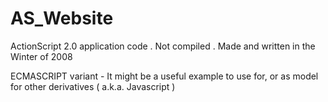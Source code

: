 AS_Website
=============

ActionScript 2.0  application code . Not compiled . Made and written in the Winter of 2008

ECMASCRIPT variant - It might be a useful example to use for, or as model for other derivatives ( a.k.a. Javascript ) 
